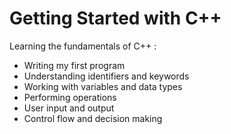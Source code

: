 # Getting Started with C++ 
 
Learning the fundamentals of C++ : 
- Writing my first program 
- Understanding identifiers and keywords 
- Working with variables and data types 
- Performing operations 
- User input and output 
- Control flow and decision making 

